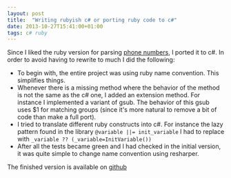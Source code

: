 ```yaml
---
layout: post
title:  "Writing rubyish c# or porting ruby code to c#"
date: 2013-10-27T15:41:00+01:00
tags: c# ruby
---
```


Since I liked the ruby version for parsing [phone numbers](https://github.com/sstephenson/global_phone), I ported it to c#. In order to avoid having to rewrite to much I did the following:
 - To begin with, the entire project was using ruby name convention. This simplifies things.
 - Whenever there is a missing method where the behavior of the method is not the same as the c# one, I added an extension method. For instance I implemented a variant of gsub. The behavior of this gsub uses $1 for matching groups (since it's more natural to remove a bit of code than make a full port).
 - I tried to translate different ruby constructs into c#. For instance the lazy pattern found in the library `@variable ||= init_variable` I had to replace with `_variable ?? (_variable=InitVariable())`
 - After all the tests became green and I had checked in the initial version, it was quite simple to change name convention using resharper.

The finished version is available on [github](https://github.com/wallymathieu/GlobalPhone)
